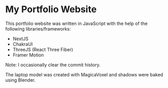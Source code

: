 # My Portfolio Website

This portfolio website was written in JavaScript with the help of the following libraries/frameworks: <br>

-   NextJS
-   ChakraUI
-   ThreeJS (React Three Fiber)
-   Framer Motion

Note: I occasionally clear the commit history.

The laptop model was created with MagicaVoxel and shadows were baked using Blender.
